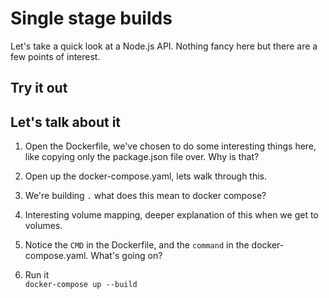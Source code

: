 # Single stage builds

Let's take a quick look at a Node.js API. Nothing fancy here but there are a few points of interest.

Try it out
--

Let's talk about it
--

1. Open the Dockerfile, we've chosen to do some interesting things here, like copying only the package.json file over. Why is that?

2. Open up the docker-compose.yaml, lets walk through this.

3. We're building `.` what does this mean to docker compose?

4. Interesting volume mapping, deeper explanation of this when we get to volumes.

5. Notice the `CMD` in the Dockerfile, and the `command` in the docker-compose.yaml. What's going on?

6. Run it  
`docker-compose up --build`